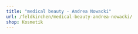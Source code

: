 ```yaml
---
title: "medical beauty - Andrea Nowacki"
url: /feldkirchen/medical-beauty-andrea-nowacki/
shop: Kosmetik
---
```

